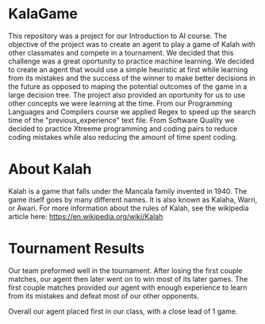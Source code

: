 # KalaGame

This repository was a project for our Introduction to AI course. The objective of the project was to create an agent to play a game of Kalah with other classmates and compete in a tournament. We decided that this challenge was a great oportunity to practice machine learning.
We decided to create an agent that would use a simple heuristic at first while learning from its mistakes and the success of the winner to make better decisions in the future as opposed to maping the potential outcomes of the game in a large decision tree. 
The project also provided an oportunity for us to use other concepts we were learning at the time. From our Programming Languages and Compilers course we applied Regex to speed up the search time of the "previous_experience" text file. From Software Quality we decided to practice Xtreeme programming and coding pairs to reduce coding mistakes while also reducing the amount of time spent coding. 

# About Kalah

Kalah is a game that falls under the Mancala family invented in 1940. The game itself goes
by many different names. It is also known as Kalaha, Warri, or Awari. For more information
about the rules of Kalah, see the wikipedia article here: https://en.wikipedia.org/wiki/Kalah

# Tournament Results

Our team preformed well in the tournament. After losing the first couple matches, our agent then later went on to win most of its later games. The first couple matches provided our agent with enough experience to learn from its mistakes and defeat most of our other opponents. 

Overall our agent placed first in our class, with a close lead of 1 game. 
